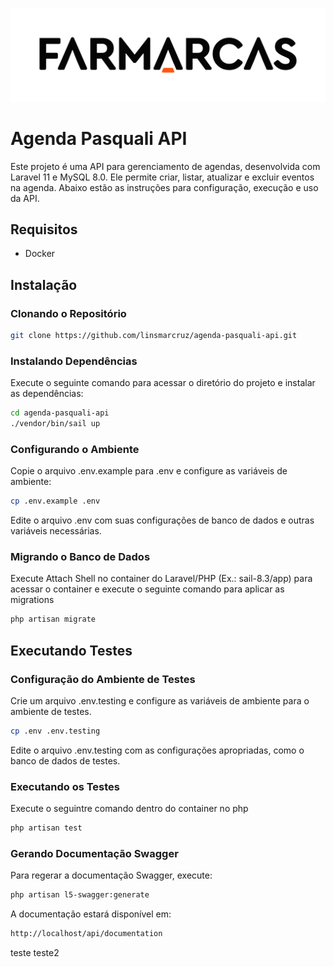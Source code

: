 ![Logo do Projeto](images/FA_Marca_Farmarcas_Web_ON.png)

# Agenda Pasquali API

Este projeto é uma API para gerenciamento de agendas, desenvolvida com Laravel 11 e MySQL 8.0. Ele permite criar, listar, atualizar e excluir eventos na agenda. Abaixo estão as instruções para configuração, execução e uso da API.

## Requisitos

- Docker

## Instalação

### Clonando o Repositório

```bash
git clone https://github.com/linsmarcruz/agenda-pasquali-api.git
```

### Instalando Dependências
Execute o seguinte comando para acessar o diretório do projeto e instalar as dependências:

```bash
cd agenda-pasquali-api
./vendor/bin/sail up
```

### Configurando o Ambiente
Copie o arquivo .env.example para .env e configure as variáveis de ambiente:

```bash
cp .env.example .env
```

Edite o arquivo .env com suas configurações de banco de dados e outras variáveis necessárias.

### Migrando o Banco de Dados
Execute Attach Shell no container do Laravel/PHP (Ex.: sail-8.3/app) para acessar o container e execute o seguinte comando para aplicar as migrations

```bash
php artisan migrate
```

## Executando Testes

### Configuração do Ambiente de Testes

Crie um arquivo .env.testing e configure as variáveis de ambiente para o ambiente de testes.
```bash
cp .env .env.testing
```

Edite o arquivo .env.testing com as configurações apropriadas, como o banco de dados de testes.

### Executando os Testes
Execute o seguintre comando dentro do container no php

```bash
php artisan test
```

### Gerando Documentação Swagger
Para regerar a documentação Swagger, execute:

```bash
php artisan l5-swagger:generate
```

A documentação estará disponível em:

```bash
http://localhost/api/documentation
```

teste
teste2